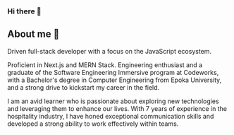 ### Hi there 👋

<!--
**danajerban/danajerban** is a ✨ _special_ ✨ repository because its `README.md` (this file) appears on your GitHub profile.

Here are some ideas to get you started:

- 🔭 I’m currently working on ...
- 🌱 I’m currently learning ...
- 👯 I’m looking to collaborate on ...
- 🤔 I’m looking for help with ...
- 💬 Ask me about ...
- 📫 How to reach me: ...
- 😄 Pronouns: ...
- ⚡ Fun fact: ...
-->

## About me 🌱
Driven full-stack developer with a focus on the JavaScript ecosystem.

Proficient in Next.js and MERN Stack. Engineering enthusiast and a graduate of the Software Engineering Immersive program at Codeworks, with a Bachelor's degree in Computer Engineering from Epoka University, and a strong drive to kickstart my career in the field.

I am an avid learner who is passionate about exploring new technologies and leveraging them to enhance our lives. With 7 years of experience in the hospitality industry, I have honed exceptional communication skills and developed a strong ability to work effectively within teams.
